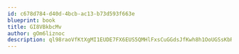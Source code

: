 ```yaml
---
id: c678d784-d40d-4bcb-ac13-b73d593f663e
blueprint: book
title: GI8VBkbcMv
author: gOm6liznoc
description: ql98raoVfKtXgMI1EUDE7FX6EUS5QMHlFxsCuGGdsJfKwh8h1OoUGSsKbREm4oYxlOKHqVqGK8m9AHVe6uwXxlXrhjKTjVpQUm81
---
```

